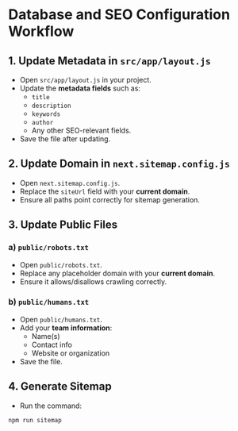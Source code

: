 # Database and SEO Configuration Workflow

## 1. Update Metadata in `src/app/layout.js`

- Open `src/app/layout.js` in your project.
- Update the **metadata fields** such as:
  - `title`
  - `description`
  - `keywords`
  - `author`
  - Any other SEO-relevant fields.
- Save the file after updating.

## 2. Update Domain in `next.sitemap.config.js`

- Open `next.sitemap.config.js`.
- Replace the `siteUrl` field with your **current domain**.
- Ensure all paths point correctly for sitemap generation.

## 3. Update Public Files

### a) `public/robots.txt`

- Open `public/robots.txt`.
- Replace any placeholder domain with your **current domain**.
- Ensure it allows/disallows crawling correctly.

### b) `public/humans.txt`

- Open `public/humans.txt`.
- Add your **team information**:
  - Name(s)
  - Contact info
  - Website or organization
- Save the file.

## 4. Generate Sitemap

- Run the command:

```bash
npm run sitemap
